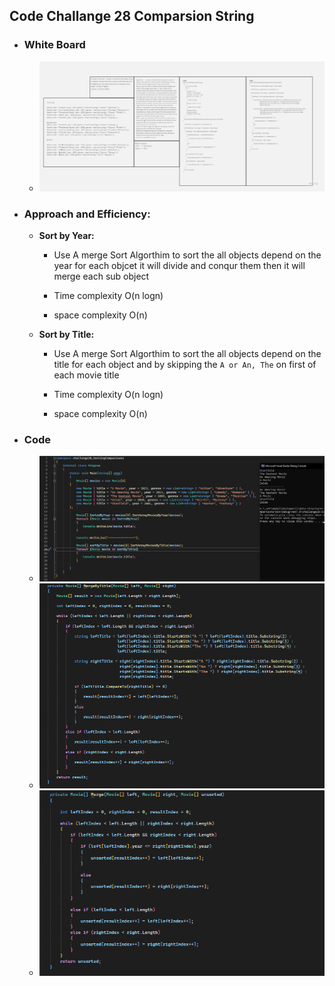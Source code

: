 ## Code Challange 28 Comparsion String 

- ### White Board 
    
    - ![White Board](./WhiteBoard.jpg)

- ### Approach and Efficiency:
    
    - **Sort by Year:**
        
        - Use A merge Sort Algorthim to sort the all objects depend on the year for each objcet it will divide and conqur them then it will merge each sub object 

        - Time complexity O(n logn)

        - space complexity O(n)

    - **Sort by Title:**

        - Use A merge Sort Algorthim to sort the all objects depend on the title for each object and by skipping the `A or An, The` on first of each movie title 

        - Time complexity O(n logn)

        - space complexity O(n)

- ### Code 

    - ![Code 1](./code1.png)
    - ![Code 2](./code2.png)
    - ![Code 3](./code3.png)